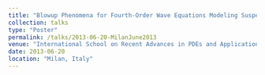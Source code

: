 ```yaml
---
title: "Blowup Phenomena for Fourth-Order Wave Equations Modeling Suspension Bridges"
collection: talks
type: "Poster"
permalink: /talks/2013-06-20-MilanJune2013
venue: "International School on Recent Advances in PDEs and Applications"
date: 2013-06-20
location: "Milan, Italy"
---
```

